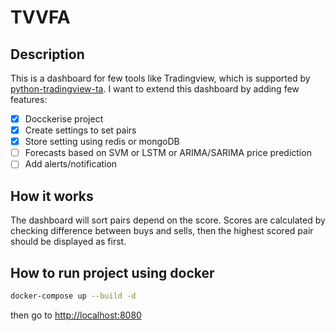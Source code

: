 # TVVFA
## Description
This is a dashboard for few tools like Tradingview, which is supported by [python-tradingview-ta](https://github.com/brian-the-dev/python-tradingview-ta).
I want to extend this dashboard by adding few features:
- [x] Docckerise project
- [x] Create settings to set pairs
- [x] Store setting using redis or mongoDB
- [ ] Forecasts based on SVM or LSTM or ARIMA/SARIMA price prediction
- [ ] Add alerts/notification 

## How it works
The dashboard will sort pairs depend on the score. Scores are calculated by checking difference between buys and sells, then the highest scored pair should be displayed as first.

## How to run project using docker
````bash
docker-compose up --build -d
````
then go to [http://localhost:8080](http://localhost:8080)
